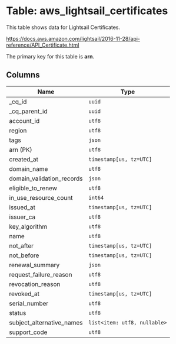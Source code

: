 # Table: aws_lightsail_certificates

This table shows data for Lightsail Certificates.

https://docs.aws.amazon.com/lightsail/2016-11-28/api-reference/API_Certificate.html

The primary key for this table is **arn**.

## Columns

| Name          | Type          |
| ------------- | ------------- |
|_cq_id|`uuid`|
|_cq_parent_id|`uuid`|
|account_id|`utf8`|
|region|`utf8`|
|tags|`json`|
|arn (PK)|`utf8`|
|created_at|`timestamp[us, tz=UTC]`|
|domain_name|`utf8`|
|domain_validation_records|`json`|
|eligible_to_renew|`utf8`|
|in_use_resource_count|`int64`|
|issued_at|`timestamp[us, tz=UTC]`|
|issuer_ca|`utf8`|
|key_algorithm|`utf8`|
|name|`utf8`|
|not_after|`timestamp[us, tz=UTC]`|
|not_before|`timestamp[us, tz=UTC]`|
|renewal_summary|`json`|
|request_failure_reason|`utf8`|
|revocation_reason|`utf8`|
|revoked_at|`timestamp[us, tz=UTC]`|
|serial_number|`utf8`|
|status|`utf8`|
|subject_alternative_names|`list<item: utf8, nullable>`|
|support_code|`utf8`|